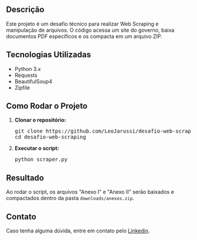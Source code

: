 <h2>Descrição</h2>
<p>Este projeto é um desafio técnico para realizar Web Scraping e manipulação de arquivos. O código acessa um site do governo, baixa documentos PDF específicos e os compacta em um arquivo ZIP.</p>

<h2>Tecnologias Utilizadas</h2>
<ul>
    <li>Python 3.x</li>
    <li>Requests</li>
    <li>BeautifulSoup4</li>
    <li>Zipfile</li>
</ul>

<h2>Como Rodar o Projeto</h2>
<ol>
    <li><strong>Clonar o repositório:</strong>
        <pre>git clone https://github.com/LeoJarussi/desafio-web-scraping.git<br>cd desafio-web-scraping</pre>
    </li>
    <li><strong>Executar o script:</strong>
        <pre>python scraper.py</pre>
    </li>
</ol>

<h2>Resultado</h2>
<p>Ao rodar o script, os arquivos "Anexo I" e "Anexo II" serão baixados e compactados dentro da pasta <code>downloads/anexos.zip</code>.</p>

<h2>Contato</h2>
<p>Caso tenha alguma dúvida, entre em contato pelo <a href="https://www.linkedin.com/in/leonardo-jarussi-03b0b32b7/">Linkedin</a>.</p>
